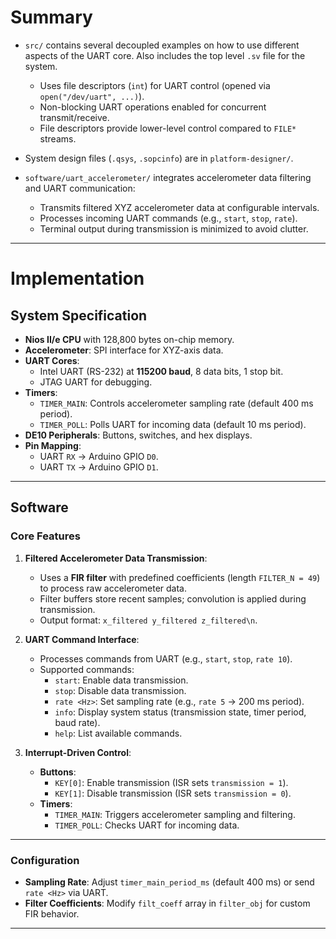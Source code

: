 # Summary  
- `src/` contains several decoupled examples on how to use different aspects of the UART core. Also includes the top level `.sv` file for the system.
    - Uses file descriptors (`int`) for UART control (opened via `open("/dev/uart", ...)`).
    - Non-blocking UART operations enabled for concurrent transmit/receive.
    - File descriptors provide lower-level control compared to `FILE*` streams.

- System design files (`.qsys`, `.sopcinfo`) are in `platform-designer/`.

- `software/uart_accelerometer/` integrates accelerometer data filtering and UART communication:  
    - Transmits filtered XYZ accelerometer data at configurable intervals.
    - Processes incoming UART commands (e.g., `start`, `stop`, `rate`).
    - Terminal output during transmission is minimized to avoid clutter.

---

# Implementation  

## System Specification  
- **Nios II/e CPU** with 128,800 bytes on-chip memory.
- **Accelerometer**: SPI interface for XYZ-axis data.
- **UART Cores**:  
    - Intel UART (RS-232) at **115200 baud**, 8 data bits, 1 stop bit.
    - JTAG UART for debugging.
- **Timers**:  
    - `TIMER_MAIN`: Controls accelerometer sampling rate (default 400 ms period).
    - `TIMER_POLL`: Polls UART for incoming data (default 10 ms period).
- **DE10 Peripherals**: Buttons, switches, and hex displays.
- **Pin Mapping**:  
    - UART `RX` → Arduino GPIO `D0`.
    - UART `TX` → Arduino GPIO `D1`.

---

## Software  

### Core Features  
1. **Filtered Accelerometer Data Transmission**:  
    - Uses a **FIR filter** with predefined coefficients (length `FILTER_N = 49`) to process raw accelerometer data.
    - Filter buffers store recent samples; convolution is applied during transmission.
    - Output format: `x_filtered y_filtered z_filtered\n`.

2. **UART Command Interface**:  
    - Processes commands from UART (e.g., `start`, `stop`, `rate 10`).
    - Supported commands:  
        - `start`: Enable data transmission.
        - `stop`: Disable data transmission.
        - `rate <Hz>`: Set sampling rate (e.g., `rate 5` → 200 ms period).
        - `info`: Display system status (transmission state, timer period, baud rate).
        - `help`: List available commands.

3. **Interrupt-Driven Control**:  
    - **Buttons**:  
        - `KEY[0]`: Enable transmission (ISR sets `transmission = 1`).
        - `KEY[1]`: Disable transmission (ISR sets `transmission = 0`).
    - **Timers**:  
        - `TIMER_MAIN`: Triggers accelerometer sampling and filtering.
        - `TIMER_POLL`: Checks UART for incoming data.

---

### Configuration  
- **Sampling Rate**: Adjust `timer_main_period_ms` (default 400 ms) or send `rate <Hz>` via UART.
- **Filter Coefficients**: Modify `filt_coeff` array in `filter_obj` for custom FIR behavior. 

--- 
